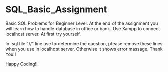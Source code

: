 # SQL_Basic_Assignment
Basic SQL Problems for Beginner Level. At the end of the assignment you will learn how to handle database in office or bank.
Use Xampp to connect localhost server.
At first try yourself.

In .sql file "//" line use to determine the question, please remove these lines when you use in localhost server. Otherwise it shows error massage. Thank You!!


Happy Coding!!

